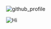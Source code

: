 ![github_profile](https://user-images.githubusercontent.com/89868399/201363594-83cdefeb-4a0d-4392-84d0-5e56c9636af0.png)


![Hi](https://user-images.githubusercontent.com/89868399/201363965-50c29268-b642-484c-92c4-50ba4625477d.gif)


<!--
**cintiadiiorio/cintiadiiorio** is a ✨ _special_ ✨ repository because its `README.md` (this file) appears on your GitHub profile.

Here are some ideas to get you started:

- 🔭 I’m currently working on ...
- 🌱 I’m currently learning ...
- 👯 I’m looking to collaborate on ...
- 🤔 I’m looking for help with ...
- 💬 Ask me about ...
- 📫 How to reach me: ...
- 😄 Pronouns: ...
- ⚡ Fun fact: ...
-->
